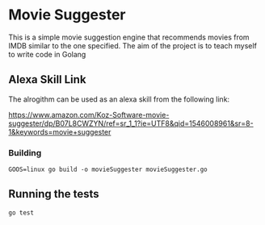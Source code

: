 # Movie Suggester

This is a simple movie suggestion engine that recommends movies from IMDB similar to the one specified. The aim of the project is to teach myself to write code in Golang

## Alexa Skill Link
The alrogithm can be used as an alexa skill from the following link:

https://www.amazon.com/Koz-Software-movie-suggester/dp/B07L8CWZYN/ref=sr_1_1?ie=UTF8&qid=1546008961&sr=8-1&keywords=movie+suggester

### Building

`GOOS=linux go build -o movieSuggester movieSuggester.go`

## Running the tests

`go test`
